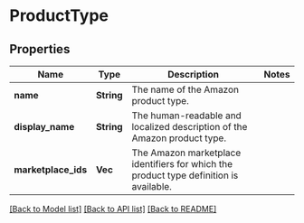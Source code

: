 # ProductType

## Properties

Name | Type | Description | Notes
------------ | ------------- | ------------- | -------------
**name** | **String** | The name of the Amazon product type. | 
**display_name** | **String** | The human-readable and localized description of the Amazon product type. | 
**marketplace_ids** | **Vec<String>** | The Amazon marketplace identifiers for which the product type definition is available. | 

[[Back to Model list]](../README.md#documentation-for-models) [[Back to API list]](../README.md#documentation-for-api-endpoints) [[Back to README]](../README.md)


